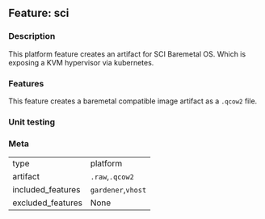 ## Feature: sci

### Description

<website-feature>
This platform feature creates an artifact for SCI Baremetal OS. Which is exposing a KVM hypervisor via kubernetes.
</website-feature>

### Features

This feature creates a baremetal compatible image artifact as a `.qcow2` file.

### Unit testing

### Meta

|||
|---|---|
|type|platform|
|artifact|`.raw`,`.qcow2`|
|included_features|`gardener`,`vhost`|
|excluded_features|None|
